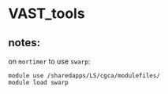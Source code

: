 # VAST_tools

## notes:
on `mortimer` to use `swarp`:
```
module use /sharedapps/LS/cgca/modulefiles/
module load swarp
```
